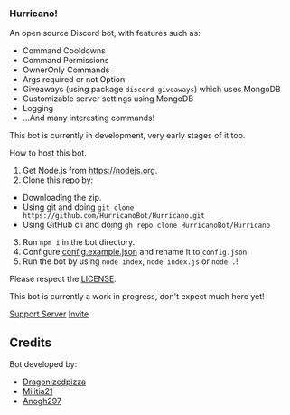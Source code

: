 ### Hurricano!

An open source Discord bot, with features such as:

- Command Cooldowns
- Command Permissions
- OwnerOnly Commands
- Args required or not Option
- Giveaways (using package `discord-giveaways`) which uses MongoDB
- Customizable server settings using MongoDB
- Logging
- ...And many interesting commands!

This bot is currently in development, very early stages of it too.

How to host this bot.

1. Get Node.js from https://nodejs.org.
2. Clone this repo by:

- Downloading the zip.
- Using git and doing `git clone https://github.com/HurricanoBot/Hurricano.git`
- Using GitHub cli and doing `gh repo clone HurricanoBot/Hurricano`

3. Run `npm i` in the bot directory.
4. Configure [config.example.json](https://github.com/HurricanoBot/Hurricano/blob/main/config.example.json) and rename it to `config.json`
5. Run the bot by using `node index`, `node index.js` or `node .`!

Please respect the [LICENSE](https://github.com/HurricanoBot/Hurricano/blob/main/LICENSE.md).

This bot is currently a work in progress, don't expect much here yet!

[Support Server](https://discord.gg/RDEBGXp7sG)
[Invite](https://discord.com/oauth2/authorize?client_id=803169312827113483&permissions=8&scope=bot)

## Credits

Bot developed by:

- [Dragonizedpizza](https://github.com/Dragonizedpizza)
- [Militia21](https://github.com/Militia21)
- [Anogh297](https://github.com/Anogh297)
